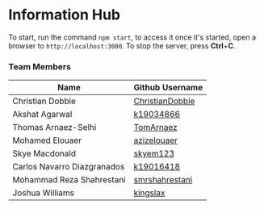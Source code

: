 # Information Hub

To start, run the command `npm start`,
to access it once it's started, open a browser to `http://localhost:3000`. To stop the server, press **Ctrl**+**C**.

### Team Members
|Name|Github Username|
|---|---|
|Christian Dobbie|[ChristianDobbie](https://github.com/ChristianDobbie)|
|Akshat Agarwal|[k19034866](https://github.com/k19034866)|
|Thomas Arnaez-Selhi|[TomArnaez](https://github.com/TomArnaez)|
|Mohamed Elouaer|[azizelouaer](https://github.com/azizelouaer)|
|Skye Macdonald|[skyem123](https://github.com/skyem123)|
|Carlos Navarro Diazgranados|[k19016418](https://github.com/k19016418)|
|Mohammad Reza Shahrestani|[smrshahrestani](https://github.com/smrshahrestani)|
|Joshua Williams|[kingslax](https://github.com/kingslax)|
